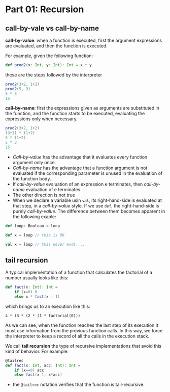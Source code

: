 # Part 01: Recursion

## call-by-vale vs call-by-name

**call-by-value**: when a function is executed, first the argument expressions are evaluated, and then the function is executed.

For example, given the following function:

```scala
def prod2(x: Int, y: Int): Int = x * y
```

these are the steps followed by the interpreter

```scala
prod2(3+2, 1+2)
prod2(5, 3)
5 * 3
15
```

**call-by-name**: first the expressions given as arguments are substituted in the function, and the function starts to be executed, evaluating the expressions only when necessary.

```scala
prod2(3+2, 1+2)
(3+2) * (1+2)
5 * (1+2)
5 * 3
15
```

* _Call-by-value_ has the advantage that it evaluates every function
argument only once.
* _Call-by-name_ has the advantage that a function argument is not
evaluated if the corresponding parameter is unused in the evaluation
of the function body.
* If _call-by-value_ evaluation of an expression e terminates, then _call-by-name_
evaluation of e terminates.
* The other direction is not true
* When we declare a variable usin `val`, its right-hand-side is evaluated at that step, in a _call-by-value_ style. If we use `def`, the right-hand-side is purely _call-by-value_. The difference between them becomes apparent in the following exaple:

```scala
def loop: Boolean = loop

def x = loop // this is OK

val x = loop // this never ends ...
```

## tail recursion

A typical implementation of a function that calculates the factorial of a number usually looks like this:

```scala
def fact(x: Int): Int =
    if (x=0) 0
    else x * fact(x - 1)
```

which brings us to an execution like this:

```
4 * (3 * (2 * (1 * factorial(0)))
```

As we can see, when the function reaches the last step of its execution it must use information from the previous function calls. In this way, we force the interpreter to keep a record of all the calls in the execution stack.

We call **tail recursion** the type of recursive implementations that avoid this kind of behavior. For example:

```scala
@tailrec
def fact(x: Int, acc: Int): Int =
    if (x==0) acc
    else fact(x-1, x*acc)
```

* the `@tailrec` notation verifies that the function is tail-recursive.